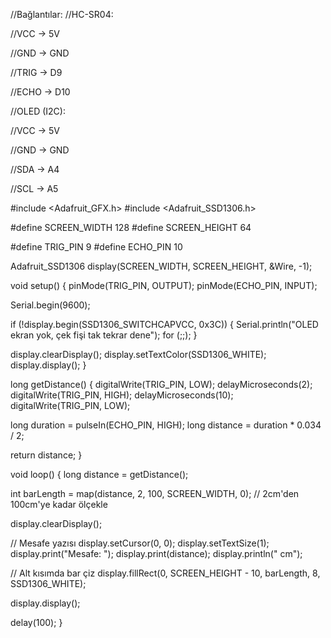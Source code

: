 //Bağlantılar:
//HC-SR04:

//VCC → 5V

//GND → GND

//TRIG → D9

//ECHO → D10

//OLED (I2C):

//VCC → 5V

//GND → GND

//SDA → A4

//SCL → A5






#include <Adafruit_GFX.h>
#include <Adafruit_SSD1306.h>

#define SCREEN_WIDTH 128
#define SCREEN_HEIGHT 64

#define TRIG_PIN 9
#define ECHO_PIN 10

Adafruit_SSD1306 display(SCREEN_WIDTH, SCREEN_HEIGHT, &Wire, -1);

void setup() {
  pinMode(TRIG_PIN, OUTPUT);
  pinMode(ECHO_PIN, INPUT);

  Serial.begin(9600);

  if (!display.begin(SSD1306_SWITCHCAPVCC, 0x3C)) {
    Serial.println("OLED ekran yok, çek fişi tak tekrar dene");
    for (;;);
  }

  display.clearDisplay();
  display.setTextColor(SSD1306_WHITE);
  display.display();
}

long getDistance() {
  digitalWrite(TRIG_PIN, LOW);
  delayMicroseconds(2);
  digitalWrite(TRIG_PIN, HIGH);
  delayMicroseconds(10);
  digitalWrite(TRIG_PIN, LOW);

  long duration = pulseIn(ECHO_PIN, HIGH);
  long distance = duration * 0.034 / 2;

  return distance;
}

void loop() {
  long distance = getDistance();

  int barLength = map(distance, 2, 100, SCREEN_WIDTH, 0); // 2cm'den 100cm'ye kadar ölçekle

  display.clearDisplay();

  // Mesafe yazısı
  display.setCursor(0, 0);
  display.setTextSize(1);
  display.print("Mesafe: ");
  display.print(distance);
  display.println(" cm");

  // Alt kısımda bar çiz
  display.fillRect(0, SCREEN_HEIGHT - 10, barLength, 8, SSD1306_WHITE);

  display.display();

  delay(100);
}

